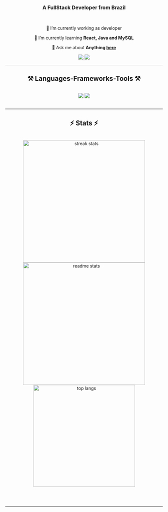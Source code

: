 <h3 align="center">A FullStack Developer from Brazil</h3>

<br/>

<div align="center">
 
 🔭 I’m currently working as developer
 
 🌱 I’m currently learning **React, Java and MySQL**

💬 Ask me about **Anything [here](https://github.com/GabrielBittencourt/GabrielBittencourt/issues)**

 </div>
 
<div align="center"> 
  <a href="mailto:bittencourt.gb@gmail.com">
    <img src="https://img.shields.io/badge/Gmail-333333?style=for-the-badge&logo=gmail&logoColor=red" />
  </a>
  <a href="https://www.linkedin.com/in/gabriel-bittencourt-a54558175/" target="_blank">
    <img src="https://img.shields.io/badge/LinkedIn-0077B5?style=for-the-badge&logo=linkedin&logoColor=white" target="_blank" />
  </a>
</div>

 <hr/>
 
<h2 align="center">⚒️ Languages-Frameworks-Tools ⚒️</h2>
<br/>
<div align="center">
  <img src="https://skillicons.dev/icons?i=vscode,git,html,css,figma,react,bootstrap" />
  <img src="https://skillicons.dev/icons?i=php,laravel,java,javascript,nodejs,c,mysql,python" /><br>
</div>

<br/>
<hr/>

<h2 align="center">⚡ Stats ⚡</h2>
<br>
<div align=center>
  <img width=390 src="https://streak-stats.demolab.com/?user=gabrielbittencourt&count_private=true&theme=react&border_radius=10" alt="streak stats"/>
  <img width=390 src="https://github-readme-stats.vercel.app/api?username=gabrielbittencourt&count_private=true&show_icons=true&theme=react&rank_icon=github&border_radius=10" alt="readme stats" />
  <br/>
  <img width=325 align="center" src="https://github-readme-stats.vercel.app/api/top-langs/?username=gabrielbittencourt&hide=HTML&langs_count=8&layout=compact&theme=react&border_radius=10&size_weight=0.5&count_weight=0.5&exclude_repo=github-readme-stats" alt="top langs" />
</div>

<br/><br/>

<hr/>
